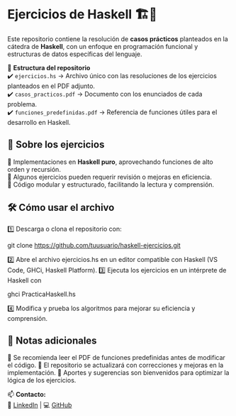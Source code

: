 # **Ejercicios de Haskell 🏗️🔢**  

Este repositorio contiene la resolución de **casos prácticos** planteados en la cátedra de **Haskell**, con un enfoque en programación funcional y estructuras de datos específicas del lenguaje.  

📂 **Estructura del repositorio**  
✔️ `ejercicios.hs` → Archivo único con las resoluciones de los ejercicios planteados en el PDF adjunto.  
✔️ `casos_practicos.pdf` → Documento con los enunciados de cada problema.  
✔️ `funciones_predefinidas.pdf` → Referencia de funciones útiles para el desarrollo en Haskell.  

## 🚀 **Sobre los ejercicios**  
🔹 Implementaciones en **Haskell puro**, aprovechando funciones de alto orden y recursión.  
🔹 Algunos ejercicios pueden requerir revisión o mejoras en eficiencia.  
🔹 Código modular y estructurado, facilitando la lectura y comprensión.  

## 🛠 **Cómo usar el archivo**  
1️⃣ Descarga o clona el repositorio con:  

   git clone https://github.com/tuusuario/haskell-ejercicios.git

2️⃣ Abre el archivo ejercicios.hs en un editor compatible con Haskell (VS Code, GHCi, Haskell Platform).
3️⃣ Ejecuta los ejercicios en un intérprete de Haskell con

ghci PracticaHaskell.hs

4️⃣ Modifica y prueba los algoritmos para mejorar su eficiencia y comprensión.

## 📌 Notas adicionales
🔹 Se recomienda leer el PDF de funciones predefinidas antes de modificar el código.
🔹 El repositorio se actualizará con correcciones y mejoras en la implementación.
🔹 Aportes y sugerencias son bienvenidos para optimizar la lógica de los ejercicios.


📫 **Contacto:**  
🔗 [LinkedIn](https://www.linkedin.com/in/juanjose-caputo/) | 💻 [GitHub](https://github.com/juanjose27capu)  
